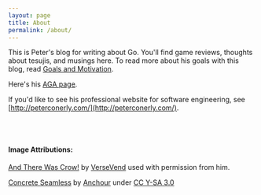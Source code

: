 ```yaml
---
layout: page
title: About
permalink: /about/
---
```


This is Peter's blog for writing about Go.  You'll find game reviews, thoughts about tesujis, and musings here.  To read more about his goals with this blog, read [Goals and Motivation](/onecrow/2015/11/07/goals-and-motivation.html).

Here's his [AGA page](http://agagd.usgo.org/player/20295/).

If you'd like to see his professional website for software engineering, see [http://peterconerly.com/](http://peterconerly.com/).

<br/>
<br/>

#### Image Attributions:

[And There Was Crow!](https://www.flickr.com/photos/versevend/3931695255/) by [VerseVend](https://www.flickr.com/photos/versevend/) used with permission from him.

[Concrete Seamless](http://subtlepatterns.com/concrete-seamless/) by [Anchour](https://www.anchour.com/) under [CC Y-SA 3.0](https://creativecommons.org/licenses/by-sa/3.0/us/)